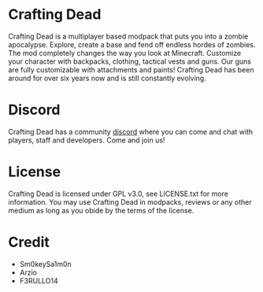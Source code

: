# Crafting Dead
Crafting Dead is a multiplayer based modpack that puts you into a zombie apocalypse. Explore, create a base and fend off endless hordes of zombies. The mod completely changes the way you look at Minecraft. Customize your character with backpacks, clothing, tactical vests and guns. Our guns are fully customizable with attachments and paints! Crafting Dead has been around for over six years now and is still constantly evolving.

# Discord
Crafting Dead has a community [discord](https://discord.gg/wHZeNGk) where you can come and chat with players, staff and developers. Come and join us!

# License
Crafting Dead is licensed under GPL v3.0, see LICENSE.txt for more information. You may use Crafting Dead in modpacks, reviews or any other medium as long as you obide by the terms of the license.

# Credit
- Sm0keySa1m0n
- Arzio
- F3RULLO14
